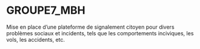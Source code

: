 # GROUPE7_MBH
 Mise en place d’une plateforme de signalement citoyen pour divers  problèmes sociaux et incidents, tels que les comportements inciviques, les vols, les  accidents, etc.

